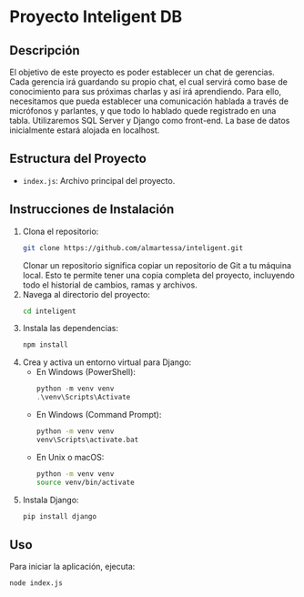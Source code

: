 # Proyecto Inteligent DB

## Descripción
El objetivo de este proyecto es poder establecer un chat de gerencias. Cada gerencia irá guardando su propio chat, el cual servirá como base de conocimiento para sus próximas charlas y así irá aprendiendo. Para ello, necesitamos que pueda establecer una comunicación hablada a través de micrófonos y parlantes, y que todo lo hablado quede registrado en una tabla. Utilizaremos SQL Server y Django como front-end. La base de datos inicialmente estará alojada en localhost.

## Estructura del Proyecto
- `index.js`: Archivo principal del proyecto.

## Instrucciones de Instalación
1. Clona el repositorio:
    ```bash
    git clone https://github.com/almartessa/inteligent.git
    ```
    Clonar un repositorio significa copiar un repositorio de Git a tu máquina local. Esto te permite tener una copia completa del proyecto, incluyendo todo el historial de cambios, ramas y archivos.
2. Navega al directorio del proyecto:
    ```bash
    cd inteligent
    ```
3. Instala las dependencias:
    ```bash
    npm install
    ```
4. Crea y activa un entorno virtual para Django:
    - En Windows (PowerShell):
        ```powershell
        python -m venv venv
        .\venv\Scripts\Activate
        ```
    - En Windows (Command Prompt):
        ```cmd
        python -m venv venv
        venv\Scripts\activate.bat
        ```
    - En Unix o macOS:
        ```bash
        python -m venv venv
        source venv/bin/activate
        ```
5. Instala Django:
    ```bash
    pip install django
    ```

## Uso
Para iniciar la aplicación, ejecuta:
```bash
node index.js
```
